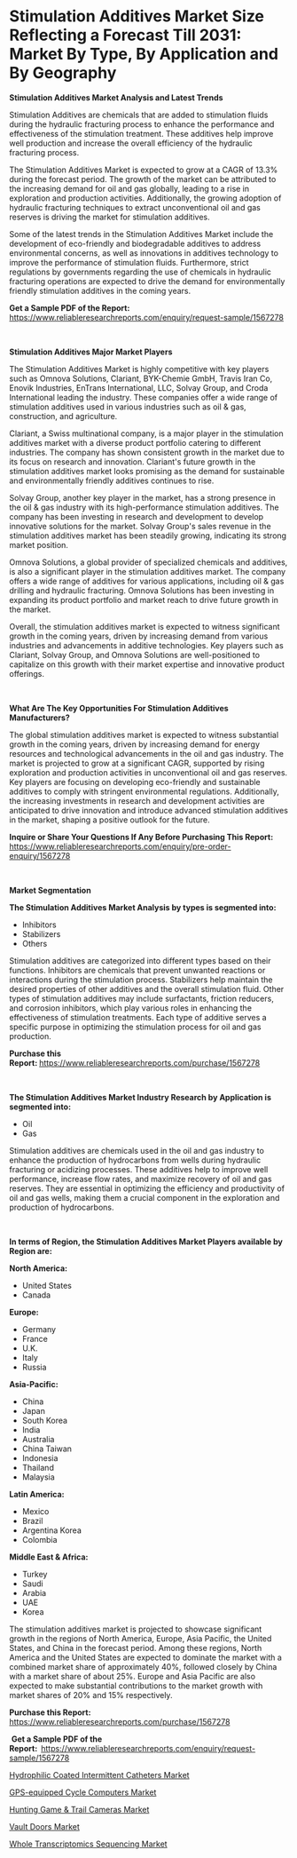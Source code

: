 <p><h1>Stimulation Additives Market Size Reflecting a Forecast Till 2031: Market By Type, By Application and By Geography</h1></p><p><strong>Stimulation Additives Market Analysis and Latest Trends</strong></p>
<p><p>Stimulation Additives are chemicals that are added to stimulation fluids during the hydraulic fracturing process to enhance the performance and effectiveness of the stimulation treatment. These additives help improve well production and increase the overall efficiency of the hydraulic fracturing process.</p><p>The Stimulation Additives Market is expected to grow at a CAGR of 13.3% during the forecast period. The growth of the market can be attributed to the increasing demand for oil and gas globally, leading to a rise in exploration and production activities. Additionally, the growing adoption of hydraulic fracturing techniques to extract unconventional oil and gas reserves is driving the market for stimulation additives.</p><p>Some of the latest trends in the Stimulation Additives Market include the development of eco-friendly and biodegradable additives to address environmental concerns, as well as innovations in additives technology to improve the performance of stimulation fluids. Furthermore, strict regulations by governments regarding the use of chemicals in hydraulic fracturing operations are expected to drive the demand for environmentally friendly stimulation additives in the coming years.</p></p>
<p><strong>Get a Sample PDF of the Report:&nbsp;</strong> <a href="https://www.reliableresearchreports.com/enquiry/request-sample/1567278">https://www.reliableresearchreports.com/enquiry/request-sample/1567278</a></p>
<p>&nbsp;</p>
<p><strong>Stimulation Additives Major Market Players</strong></p>
<p><p>The Stimulation Additives Market is highly competitive with key players such as Omnova Solutions, Clariant, BYK-Chemie GmbH, Travis Iran Co, Enovik Industries, EnTrans International, LLC, Solvay Group, and Croda International leading the industry. These companies offer a wide range of stimulation additives used in various industries such as oil & gas, construction, and agriculture.</p><p>Clariant, a Swiss multinational company, is a major player in the stimulation additives market with a diverse product portfolio catering to different industries. The company has shown consistent growth in the market due to its focus on research and innovation. Clariant's future growth in the stimulation additives market looks promising as the demand for sustainable and environmentally friendly additives continues to rise.</p><p>Solvay Group, another key player in the market, has a strong presence in the oil & gas industry with its high-performance stimulation additives. The company has been investing in research and development to develop innovative solutions for the market. Solvay Group's sales revenue in the stimulation additives market has been steadily growing, indicating its strong market position.</p><p>Omnova Solutions, a global provider of specialized chemicals and additives, is also a significant player in the stimulation additives market. The company offers a wide range of additives for various applications, including oil & gas drilling and hydraulic fracturing. Omnova Solutions has been investing in expanding its product portfolio and market reach to drive future growth in the market.</p><p>Overall, the stimulation additives market is expected to witness significant growth in the coming years, driven by increasing demand from various industries and advancements in additive technologies. Key players such as Clariant, Solvay Group, and Omnova Solutions are well-positioned to capitalize on this growth with their market expertise and innovative product offerings.</p></p>
<p>&nbsp;</p>
<p><strong>What Are The Key Opportunities For Stimulation Additives Manufacturers?</strong></p>
<p><p>The global stimulation additives market is expected to witness substantial growth in the coming years, driven by increasing demand for energy resources and technological advancements in the oil and gas industry. The market is projected to grow at a significant CAGR, supported by rising exploration and production activities in unconventional oil and gas reserves. Key players are focusing on developing eco-friendly and sustainable additives to comply with stringent environmental regulations. Additionally, the increasing investments in research and development activities are anticipated to drive innovation and introduce advanced stimulation additives in the market, shaping a positive outlook for the future.</p></p>
<p><strong>Inquire or Share Your Questions If Any Before Purchasing This Report:</strong> <a href="https://www.reliableresearchreports.com/enquiry/pre-order-enquiry/1567278">https://www.reliableresearchreports.com/enquiry/pre-order-enquiry/1567278</a></p>
<p>&nbsp;</p>
<p><strong>Market Segmentation</strong></p>
<p><strong>The Stimulation Additives Market Analysis by types is segmented into:</strong></p>
<p><ul><li>Inhibitors</li><li>Stabilizers</li><li>Others</li></ul></p>
<p><p>Stimulation additives are categorized into different types based on their functions. Inhibitors are chemicals that prevent unwanted reactions or interactions during the stimulation process. Stabilizers help maintain the desired properties of other additives and the overall stimulation fluid. Other types of stimulation additives may include surfactants, friction reducers, and corrosion inhibitors, which play various roles in enhancing the effectiveness of stimulation treatments. Each type of additive serves a specific purpose in optimizing the stimulation process for oil and gas production.</p></p>
<p><strong>Purchase this Report:&nbsp;</strong><a href="https://www.reliableresearchreports.com/purchase/1567278">https://www.reliableresearchreports.com/purchase/1567278</a></p>
<p>&nbsp;</p>
<p><strong>The Stimulation Additives Market Industry Research by Application is segmented into:</strong></p>
<p><ul><li>Oil</li><li>Gas</li></ul></p>
<p><p>Stimulation additives are chemicals used in the oil and gas industry to enhance the production of hydrocarbons from wells during hydraulic fracturing or acidizing processes. These additives help to improve well performance, increase flow rates, and maximize recovery of oil and gas reserves. They are essential in optimizing the efficiency and productivity of oil and gas wells, making them a crucial component in the exploration and production of hydrocarbons.</p></p>
<p>&nbsp;</p>
<p><strong>In terms of Region, the Stimulation Additives Market Players available by Region are:</strong></p>
<p>
    <p> <strong> North America: </strong>
        <ul>
            <li>United States</li>
            <li>Canada</li>
        </ul>
        </p> 
    <p> <strong> Europe: </strong>
        <ul>
            <li>Germany</li>
            <li>France</li>
            <li>U.K.</li>
            <li>Italy</li>
            <li>Russia</li>
        </ul>
        </p> 
    <p> <strong> Asia-Pacific: </strong>
        <ul>
            <li>China</li>
            <li>Japan</li>
            <li>South Korea</li>
            <li>India</li>
            <li>Australia</li>
            <li>China Taiwan</li>
            <li>Indonesia</li>
            <li>Thailand</li>
            <li>Malaysia</li>
        </ul>
        </p> 
    <p> <strong> Latin America: </strong>
        <ul>
            <li>Mexico</li>
            <li>Brazil</li>
            <li>Argentina Korea</li>
            <li>Colombia</li>
        </ul>
        </p> 
    <p> <strong> Middle East & Africa: </strong>
        <ul>
            <li>Turkey</li>
            <li>Saudi</li>
            <li>Arabia</li>
            <li>UAE</li>
            <li>Korea</li>
        </ul>
    </p>
    </p>
<p><p>The stimulation additives market is projected to showcase significant growth in the regions of North America, Europe, Asia Pacific, the United States, and China in the forecast period. Among these regions, North America and the United States are expected to dominate the market with a combined market share of approximately 40%, followed closely by China with a market share of about 25%. Europe and Asia Pacific are also expected to make substantial contributions to the market growth with market shares of 20% and 15% respectively.</p></p>
<p><strong>Purchase this Report: </strong><a href="https://www.reliableresearchreports.com/purchase/1567278">https://www.reliableresearchreports.com/purchase/1567278</a></p>
<p>&nbsp;<strong>Get a Sample PDF of the Report:&nbsp;&nbsp;</strong><a href="https://www.reliableresearchreports.com/enquiry/request-sample/1567278">https://www.reliableresearchreports.com/enquiry/request-sample/1567278</a></p>
<p><strong></strong></p>
<p><p><a href="https://github.com/gulaimolin/Market-Research-Report-List-3/blob/main/hydrophilic-coated-intermittent-catheters-market.md">Hydrophilic Coated Intermittent Catheters Market</a></p><p><a href="https://github.com/mauripalmi/Market-Research-Report-List-1/blob/main/gps-equipped-cycle-computers-market.md">GPS-equipped Cycle Computers Market</a></p><p><a href="https://issuu.com/reportprime-2/docs/hunting-game-trail-cameras-market-size-2030.pptx">Hunting Game & Trail Cameras Market</a></p><p><a href="https://issuu.com/reportprime-2/docs/vault-doors-market-size-2030.pptx">Vault Doors Market</a></p><p><a href="https://github.com/nicoletavirag/Market-Research-Report-List-1/blob/main/whole-transcriptomics-sequencing-market.md">Whole Transcriptomics Sequencing Market</a></p></p>